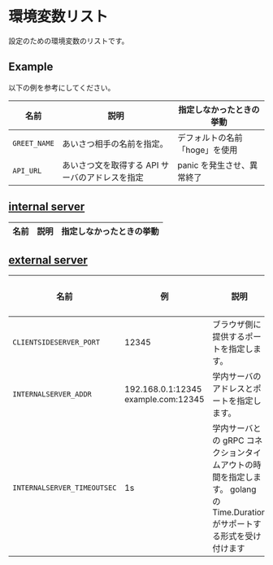 # 環境変数リスト

設定のための環境変数のリストです。

## Example

以下の例を参考にしてください。

| 名前         | 説明                                            | 指定しなかったときの挙動       |
| ------------ | ----------------------------------------------- | ------------------------------ |
| `GREET_NAME` | あいさつ相手の名前を指定。                      | デフォルトの名前「hoge」を使用 |
| `API_URL`    | あいさつ文を取得する API サーバのアドレスを指定 | panic を発生させ、異常終了     |

## [internal server](/backend/internal)

| 名前 | 説明 | 指定しなかったときの挙動 |
| ---- | ---- | ------------------------ |

## [external server](/backend/external)

| 名前                        | 例                | 説明                                                                                                                      | 指定しなかったときの挙動 |
| --------------------------- | ----------------- | ------------------------------------------------------------------------------------------------------------------------- | ------------------------ |
| `CLIENTSIDESERVER_PORT`     | 12345             | ブラウザ側に提供するポートを指定します。                                                                                  | "54321"が指定されます    |
| `INTERNALSERVER_ADDR`       | 192.168.0.1:12345<br> example.com:12345 | 学内サーバのアドレスとポートを指定します。                                                                        | パニックを発生させます。 |
| `INTERNALSERVER_TIMEOUTSEC` | 1s                | 学内サーバとの gRPC コネクションタイムアウトの時間を指定します。 golang の Time.Duration がサポートする形式を受け付けます | "1s"                     |
